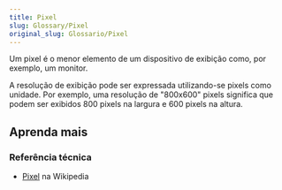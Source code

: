 ```yaml
---
title: Pixel
slug: Glossary/Pixel
original_slug: Glossario/Pixel
---
```

Um pixel é o menor elemento de um dispositivo de exibição como, por exemplo, um monitor.

A resolução de exibição pode ser expressada utilizando-se pixels como unidade. Por exemplo, uma resolução de "800x600" pixels significa que podem ser exibidos 800 pixels na largura e 600 pixels na altura.

## Aprenda mais

### Referência técnica

- [Pixel](https://pt.wikipedia.org/wiki/Pixel) na Wikipedia
